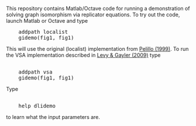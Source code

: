 This repository contains Matlab/Octave code for running a demonstration of 
solving graph isomorphism via replicator equations.  To try out the code, launch 
Matlab or Octave and type
<pre>
    addpath localist
    gidemo(fig1, fig1)
</pre>

This will use the original (localist) implementation from 
[Pelillo (1999)](http://www.dsi.unive.it/~pelillo/papers/NeuralComputation%201999.pdf).
To run the VSA implementation described in 
[Levy & Gayler (2009)](http://home.wlu.edu/~levys/publications/analogy09%20-%20gayler%20levy%20-%20final.pdf)
type

<pre>

    addpath vsa
    gidemo(fig1, fig1)
</pre>

Type
<pre>

    help dlidemo
</pre>

to learn what the input parameters are.




</body>
</html>

